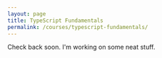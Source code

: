 ```yaml
---
layout: page
title: TypeScript Fundamentals
permalink: /courses/typescript-fundamentals/
---
```


Check back soon. I'm working on some neat stuff.